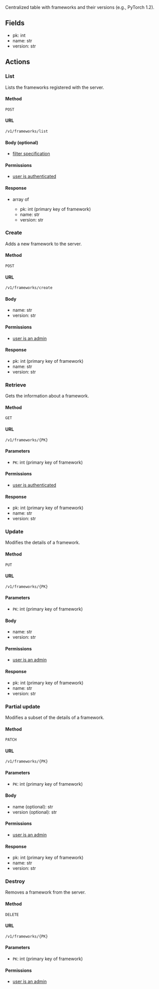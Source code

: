 Centralized table with frameworks and their versions (e.g., PyTorch 1.2).

## Fields

  * pk: int
  * name: str
  * version: str

## Actions

### List

Lists the frameworks registered with the server.

#### Method

`POST`

#### URL

`/v1/frameworks/list`

#### Body (optional)

  * [filter specification](filtering.md)
  
#### Permissions

  * [user is authenticated](permissions.md#isauthenticated)
  
#### Response

  * array of

    * pk: int (primary key of framework)
    * name: str
    * version: str


### Create

Adds a new framework to the server.

#### Method

`POST`

#### URL

`/v1/frameworks/create`

#### Body

  * name: str
  * version: str

#### Permissions

  * [user is an admin](permissions.md#isadminuser)

#### Response

  * pk: int (primary key of framework)
  * name: str
  * version: str


### Retrieve

Gets the information about a framework.

#### Method

`GET`

#### URL

`/v1/frameworks/{PK}`

#### Parameters

  * `PK`: int (primary key of framework)
  
#### Permissions

  * [user is authenticated](permissions.md#isauthenticated)
  
#### Response

  * pk: int (primary key of framework)
  * name: str
  * version: str


### Update

Modifies the details of a framework.

#### Method

`PUT`

#### URL

`/v1/frameworks/{PK}`

#### Parameters

  * `PK`: int (primary key of framework)
  
#### Body
 
  * name: str
  * version: str

#### Permissions

  * [user is an admin](permissions.md#isadminuser)

#### Response

  * pk: int (primary key of framework)
  * name: str
  * version: str


### Partial update

Modifies a subset of the details of a framework.

#### Method

`PATCH`

#### URL

`/v1/frameworks/{PK}`

#### Parameters

  * `PK`: int (primary key of framework)

#### Body

  * name (optional): str
  * version (optional): str

#### Permissions

  * [user is an admin](permissions.md#isadminuser)

#### Response

  * pk: int (primary key of framework)
  * name: str
  * version: str


### Destroy

Removes a framework from the server.

#### Method

`DELETE`

#### URL

`/v1/frameworks/{PK}`

#### Parameters

  * `PK`: int (primary key of framework)

#### Permissions

  * [user is an admin](permissions.md#isadminuser)
